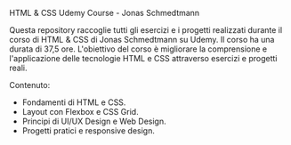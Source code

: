 HTML & CSS Udemy Course - Jonas Schmedtmann

Questa repository raccoglie tutti gli esercizi e i progetti realizzati durante il corso di HTML & CSS di Jonas Schmedtmann su Udemy. Il corso ha una durata di 37,5 ore.
L'obiettivo del corso è migliorare la comprensione e l'applicazione delle tecnologie HTML e CSS attraverso esercizi e progetti reali.

Contenuto:
- Fondamenti di HTML e CSS.
- Layout con Flexbox e CSS Grid.
- Principi di UI/UX Design e Web Design.
- Progetti pratici e responsive design.
